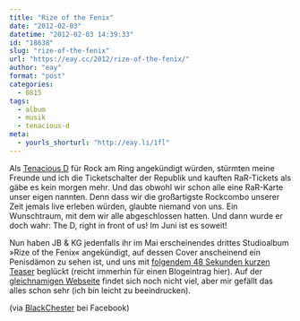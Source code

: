 ```yaml
---
title: "Rize of the Fenix"
date: "2012-02-03"
datetime: "2012-02-03 14:39:33"
id: "18638"
slug: "rize-of-the-fenix"
url: "https://eay.cc/2012/rize-of-the-fenix/"
author: "eay"
format: "post"
categories:
  - 0815
tags:
  - album
  - musik
  - tenacious-d
meta:
  - yourls_shorturl: "http://eay.li/1fl"
---
```


Als [Tenacious D](http://de.wikipedia.org/wiki/Tenacious_D) für Rock am Ring angekündigt würden, stürmten meine Freunde und ich die Ticketschalter der Republik und kauften RaR-Tickets als gäbe es kein morgen mehr. Und das obwohl wir schon alle eine RaR-Karte unser eigen nannten. Denn dass wir die großartigste Rockcombo unserer Zeit jemals live erleben würden, glaubte niemand von uns. Ein Wunschtraum, mit dem wir alle abgeschlossen hatten. Und dann wurde er doch wahr: The D, right in front of us! Im Juni ist es soweit!

Nun haben JB & KG jedenfalls ihr im Mai erscheinendes drittes Studioalbum »Rize of the Fenix« angekündigt, auf dessen Cover anscheinend ein Penisdämon zu sehen ist, und uns mit [folgendem 48 Sekunden kurzen Teaser](http://soundcloud.com/tenaciousd/rize) beglückt (reicht immerhin für einen Blogeintrag hier). Auf der [gleichnamigen Webseite](http://rizeofthefenix.com/) findet sich noch nicht viel, aber mir gefällt das alles schon sehr (ich bin leicht zu beeindrucken).

(via [BlackChester](http://twitter.com/blackchester) bei Facebook)

